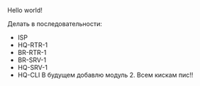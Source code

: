 Hello world!

Делать в последовательности:
- ISP
- HQ-RTR-1
- BR-RTR-1
- BR-SRV-1
- HQ-SRV-1
- HQ-CLI
В будущем добавлю модуль 2. Всем кискам пис!!

